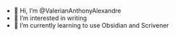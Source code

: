 - 👋 Hi, I’m @ValerianAnthonyAlexandre
- 👀 I’m interested in writing
- 🌱 I’m currently learning to use Obsidian and Scrivener

<!---
ValerianAnthonyAlexandre/ValerianAnthonyAlexandre is a ✨ special ✨ repository because its `README.md` (this file) appears on your GitHub profile.
You can click the Preview link to take a look at your changes.
--->
